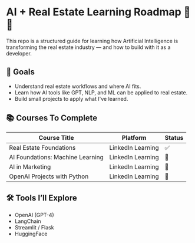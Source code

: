 # AI + Real Estate Learning Roadmap 🧠🏡 
 
This repo is a structured guide for learning how Artificial Intelligence is transforming the real estate industry — and how to build with it as a developer. 
 
## 🎯 Goals 
- Understand real estate workflows and where AI fits. 
- Learn how AI tools like GPT, NLP, and ML can be applied to real estate. 
- Build small projects to apply what I've learned. 
 
## 📚 Courses To Complete 
| Course Title | Platform | Status | 
|--------------|----------|--------| 
| Real Estate Foundations | LinkedIn Learning | ✅ | 
| AI Foundations: Machine Learning | LinkedIn Learning | 🔄 | 
| AI in Marketing | LinkedIn Learning | 🔲 | 
| OpenAI Projects with Python | LinkedIn Learning | 🔲 | 
 
## 🛠️ Tools I’ll Explore 
- OpenAI (GPT-4) 
- LangChain 
- Streamlit / Flask 
- HuggingFace 
